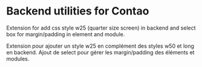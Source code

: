 # Backend utilities for Contao

Extension for add css style w25 (quarter size screen) in backend and select box for margin/padding in element and module.

Extension pour ajouter un style w25 en complément des styles w50 et long en backend. Ajout de select pour gérer les margin/padding des éléments et modules.
